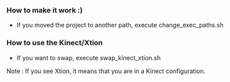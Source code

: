 ### How to make it work :)

- If you moved the project to another path, execute change_exec_paths.sh

### How to use the Kinect/Xtion

- If you want to swap, execute swap_kinect_xtion.sh

Note : If you see Xtion, it means that you are in a Kinect configuration.

